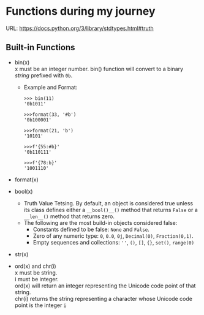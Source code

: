 # Functions during my journey
URL: https://docs.python.org/3/library/stdtypes.html#truth

## Built-in Functions

- bin(x)   
  x must be an integer number. bin() function will convert to a binary *string* prefixed with `0b`.  
  
   - Example and Format:  
     ```
     >>> bin(11)  
     '0b1011'
     ```

     ```
     >>>format(33, '#b')
     '0b100001'
     ```

     ```
     >>>format(21, 'b')
     '10101'
     ```

     ```
     >>>f'{55:#b}'
     '0b110111'
     ```

     ```
     >>>f'{78:b}'
     '1001110'

- format(x)  
  

- bool(x)  
  - Truth Value Tetsing. By default, an object is considered true unless its class defines either a `__bool()__()` method that returns `False` or a `__len__()` method that returns zero.  
  - The following are the most build-in objects considered false:  
    - Constants defined to be false: `None` and `False`.  
    - Zero of any numeric type: `0`, `0.0`, `0j`, `Decimal(0)`, `Fraction(0,1)`.  
    - Empty sequences and collections: `''`, `()`, `[]`, `{}`, `set()`, `range(0)`  

- str(x)  
  

- ord(x) and chr(i)  
  x must be string.  
  i must be integer.  
  ord(x) will return an integer representing the Unicode code point of that string.  
  chr(i) returns the string representing a character whose Unicode code point is the integer `i`
  
